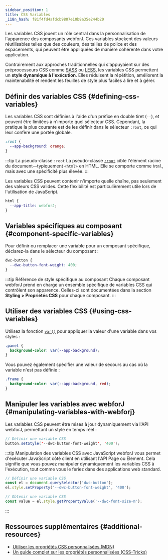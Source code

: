 ```yaml
---
sidebar_position: 1
title: CSS Variables
_i18n_hash: f81f4fd4afdcb9807e10b8a35e244b20
---
```

Les variables CSS jouent un rôle central dans la personnalisation de l'apparence des composants webforJ. Ces variables stockent des valeurs réutilisables telles que des couleurs, des tailles de police et des espacements, qui peuvent être appliquées de manière cohérente dans votre application.

Contrairement aux approches traditionnelles qui s'appuyaient sur des préprocesseurs CSS comme [SASS](https://sass-lang.com/) ou [LESS](https://lesscss.org/), les variables CSS permettent un **style dynamique à l'exécution**. Elles réduisent la répétition, améliorent la maintenabilité et rendent les feuilles de style plus faciles à lire et à gérer.

## Définir des variables CSS {#defining-css-variables}

Les variables CSS sont définies à l'aide d'un préfixe en double tiret (`--`), et peuvent être limitées à n'importe quel sélecteur CSS. Cependant, la pratique la plus courante est de les définir dans le sélecteur `:root`, ce qui leur confère une portée globale.

```css
:root {
  --app-background: orange;
}
```

:::tip La pseudo-classe `:root`
La pseudo-classe [`:root`](https://developer.mozilla.org/en-US/docs/Web/CSS/:root) cible l'élément racine du document—typiquement `<html>` en HTML. Elle se comporte comme `html`, mais avec une spécificité plus élevée.
:::

Les variables CSS peuvent contenir n'importe quelle chaîne, pas seulement des valeurs CSS valides. Cette flexibilité est particulièrement utile lors de l'utilisation de JavaScript.

```css
html {
  --app-title: webforJ;
}
```

## Variables spécifiques au composant {#component-specific-variables}

Pour définir ou remplacer une variable pour un composant spécifique, déclarez-la dans le sélecteur du composant :

```css
dwc-button {
  --dwc-button-font-weight: 400;
}
```

:::tip Référence de style spécifique au composant
Chaque composant webforJ prend en charge un ensemble spécifique de variables CSS qui contrôlent son apparence. Celles-ci sont documentées dans la section **Styling > Propriétés CSS** pour chaque composant.
:::

## Utiliser des variables CSS {#using-css-variables}

Utilisez la fonction [`var()`](https://developer.mozilla.org/en-US/docs/Web/CSS/var()) pour appliquer la valeur d'une variable dans vos styles :

```css
.panel {
  background-color: var(--app-background);
}
```

Vous pouvez également spécifier une valeur de secours au cas où la variable n'est pas définie :

```css
.frame {
  background-color: var(--app-background, red);
}
```

## Manipuler les variables avec webforJ {#manipulating-variables-with-webforj}

Les variables CSS peuvent être mises à jour dynamiquement via l'API webforJ, permettant un style en temps réel :

```java
// Définir une variable CSS
button.setStyle('--dwc-button-font-weight', '400');
```

:::tip Manipulation des variables CSS avec JavaScript
webforJ vous permet d'exécuter JavaScript côté client en utilisant l'API Page ou Element. Cela signifie que vous pouvez manipuler dynamiquement les variables CSS à l'exécution, tout comme vous le feriez dans des applications web standard.

```javascript
// Définir une variable CSS
const el = document.querySelector('dwc-button');
el.style.setProperty('--dwc-button-font-weight', '400');

// Obtenir une variable CSS
const value = el.style.getPropertyValue('--dwc-font-size-m');
```
:::

## Ressources supplémentaires {#additional-resources}

- [Utiliser les propriétés CSS personnalisées (MDN)](https://developer.mozilla.org/en-US/docs/Web/CSS/Using_CSS_custom_properties)  
- [Un guide complet sur les propriétés personnalisées (CSS-Tricks)](https://css-tricks.com/a-complete-guide-to-custom-properties/)
